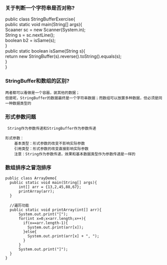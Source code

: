 ### 关于判断一个字符串是否对称?
public class StringBufferExercise{  <br/>
  public static void main(String[] args){ <br/>
    Scaaner sc = new Scanner(System.in); <br/>
    String s = sc.nextLine(); <br/>
    boolean b2 = isSame(s); <br/>
  } <br/>
  public static boolean isSame(String s){ <br/>
    return new StringBuffer(s).reverse().toString().equals(s); <br/>
  } <br/>
}
### StringBuffer和数组的区别?
    两者都可以看做是一个容器，装其他的数据；
    但是呢，StringBuffer的数据最终是一个字符串数据；而数组可以放置多种数据，但必须是同一种数据类型的

### 形式参数问题
     String作为参数传递和StringBuffer作为参数传递
     
    形式参数：
        基本类型：形式参数的改变不影响实际参数
        引用类型：形式参数的改变直接影响实际参数
        注意：String作为参数传递，效果和基本数据类型作为参数传递是一样的
### 数组排序之冒泡排序
    public class ArrayDemo{
      public static void main(String[] args){
          int[] arr = {13,2,45,88,67};
          printArray(arr);
      }
      
      //遍历功能
      public static void printArray(int[] arr){
          System.out.print("[");
          for(int x=0;x<arr.length;x++){
            if(x==arr.length-1){
              System.out.print(arr[x]);
            }else{
              System.out.print(arr[x] + ", ");
            }
          }
          System.out.print("]");
      }
    }
